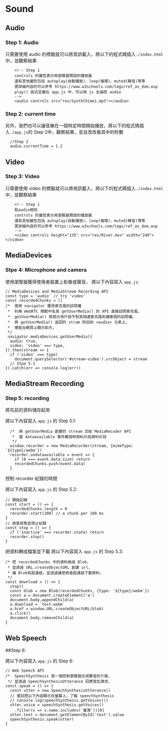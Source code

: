 # Sound

## Audio
### Step 1: Audio

只需要使用 audio 的標籤就可以將音訊載入，將以下的程式碼插入`./index.html`中，並觀察結果
```
    <!-- Step 1 
    controls 的屬性表示用瀏覽器預設的播放器
    還有其他屬性包括 autoplay(自動播放)、loop(循環)、muted(靜音)等等
    更詳細內容的可以參考 https://www.w3schools.com/tags/ref_av_dom.asp
    play() 函式定義在 app.js 中，可以用 js 去操控 audio
    -->
    <audio controls src="res/SynthChime1.mp3"></audio>
```

### Step 2: current time

另外，我們也可以讓音樂在一個特定時間開始播放，將以下的程式碼插入`./app.js`的 Step 2中，觀察結果，並且改改看其中的秒數
```
  //Step 2
  audio.currentTime = 1.2
```

## Video

### Step 3: Video
只需要使用 video 的標籤就可以將視訊載入，將以下的程式碼插入`./index.html`中，並觀察結果
```
    <!-- Step 1 
    和audio相同
    controls 的屬性表示用瀏覽器預設的播放器
    還有其他屬性包括 autoplay(自動播放)、loop(循環)、muted(靜音)等等
    更詳細內容的可以參考 https://www.w3schools.com/tags/ref_av_dom.asp
    -->
    <video controls height="135" src="res/River.mov" width="240"></video>
```

## MediaDevices
### Stpe 4: Microphone and camera
使用瀏覽器獲得使用者裝置上影像或聲音。
將以下內容寫入 `app.js`:
```
// MediaDevices and MediaStream Recording API
const type = 'audio' // try 'video'
const recordedChunks = []
/*  使用 navigator 獲得麥克風的訪問權
 *  利用 WebRTC 規範中名爲 getUserMedia() 的 API 直接訪問麥克風。
 *  getUserMedia() 將提示用戶授予對其相連麥克風和攝像頭的訪問權。
 *  將 getUserMedia() 返回的 stram 附加到 <audio> 元素上，
 *  便能在網頁上顯示影片。
 */
 navigator.mediaDevices.getUserMedia({
  audio: true,
  video: 'video' === type,
}).then(stream => {
  if ('video' === type)
    document.querySelector('#stream-video').srcObject = stream
  // Stpe 5.1
}).catch(err => console.log(err))
```

## MediaStream Recording
### Step 5: recording

將先前的資料儲存起來

將以下內容寫入 `app.js` 的 Step 5.1:
```
  /*  將 getUserMedia 創建的 stream 交給 MediaRecoder API
   *  當 dataavailable 事件觸發時資料片段資料片段
   */
  window.recorder = new MediaRecorder(stream, {mimeType: `${type}/webm`})
  recorder.ondataavailable = event => {
    if (0 === event.data.size) return
    recordedChunks.push(event.data)
  }
```
控制 recorder 紀錄的時間


將以下內容寫入 `app.js` 的 Step 5.2:
```
// 開始記錄
const start = () => {
  recordedChunks.length = 0
  recorder.start(100) // a chunk per 100 ms
}
// 檢查狀態並停止紀錄
const stop = () => {
  if ('inactive' === recorder.state) return
  recorder.stop()
}
```

把資料轉成檔案並下載
將以下內容寫入 `app.js` 的 Step 5.3:
```
/* 把 recordedChunks 中的資料換成 Blob，
 * 並透過 URL.createObjectURL 創建 url，
 * 讓 Blob有超連結，並透過讓使用者超連結下載資料。
 */
const download = () => {
  stop()
  const blob = new Blob(recordedChunks, {type: `${type}/webm`})
  const a = document.createElement('a')
  document.body.appendChild(a)
  a.download = `test.webm`
  a.href = window.URL.createObjectURL(blob)
  a.click()
  document.body.removeChild(a)
}
```

## Web Speech
##Step 6:

將以下內容寫入 `app.js` 的 Step 6:

```
// Web Speech API
/*  SpeechSynthesis 是一個控制瀏覽器合成聲音的介面，
 */ 並透過 SpeechSynthesisUtterance 回應發生請求。
const speak = () => {
  const utter = new SpeechSynthesisUtterance()
  // 嘗試把以下內容顯示在螢幕上，了解 speechSynthesis
  // console.log(speechSynthesis.getVoices())
  utter.voice = speechSynthesis.getVoices()
    .filter(v => v.name.includes('臺灣'))[0]
  utter.text = document.getElementById('text').value
  speechSynthesis.speak(utter)
}
```
